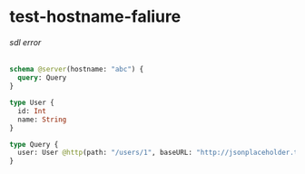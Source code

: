 # test-hostname-faliure

###### sdl error

####

```graphql @server
schema @server(hostname: "abc") {
  query: Query
}

type User {
  id: Int
  name: String
}

type Query {
  user: User @http(path: "/users/1", baseURL: "http://jsonplaceholder.typicode.com")
}
```
